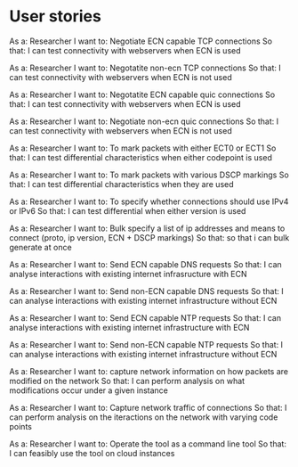 # User stories

As a: Researcher
I want to: Negotiate ECN capable TCP connections
So that: I can test connectivity with webservers when ECN is used

As a: Researcher
I want to: Negotatite non-ecn TCP connections
So that: I can test connectivity with webservers when ECN is not used

As a: Researcher
I want to: Negotatite ECN capable quic connections
So that: I can test connectivity with webservers when ECN is used

As a: Researcher
I want to: Negotiate non-ecn quic connections
So that: I can test connectivity with webservers when ECN is not used

As a: Researcher
I want to: To mark packets with either ECT0 or ECT1
So that: I can test differential characteristics when either codepoint is used

As a: Researcher
I want to: To mark packets with various DSCP markings
So that: I can test differential characteristics when they are used

As a: Researcher
I want to: To specify whether connections should use IPv4 or IPv6
So that: I can test differential when either version is used

As a: Researcher
I want to: Bulk specify a list of ip addresses and means to connect (proto, ip version, ECN + DSCP markings)
So that: so that i can bulk generate at once

As a: Researcher
I want to: Send ECN capable DNS requests
So that: I can analyse interactions with existing internet infrasructure with ECN

As a: Researcher
I want to: Send non-ECN capable DNS requests
So that: I can analyse interactions with existing internet infrastructure without ECN

As a: Researcher
I want to: Send ECN capable NTP requests
So that: I can analyse interactions with existing internet infrastructure with ECN

As a: Researcher
I want to: Send non-ECN capable NTP requests
So that: I can analyse interactions with existing internet infrastructure without ECN

As a: Researcher
I want to: capture network information on how packets are modified on the network
So that: I can perform analysis on what modifications occur under a given instance

As a: Researcher
I want to: Capture network traffic of connections
So that: I can perform analysis on the iteractions on the network with varying code points

As a: Researcher
I want to: Operate the tool as a command line tool
So that: I can feasibly use the tool on cloud instances